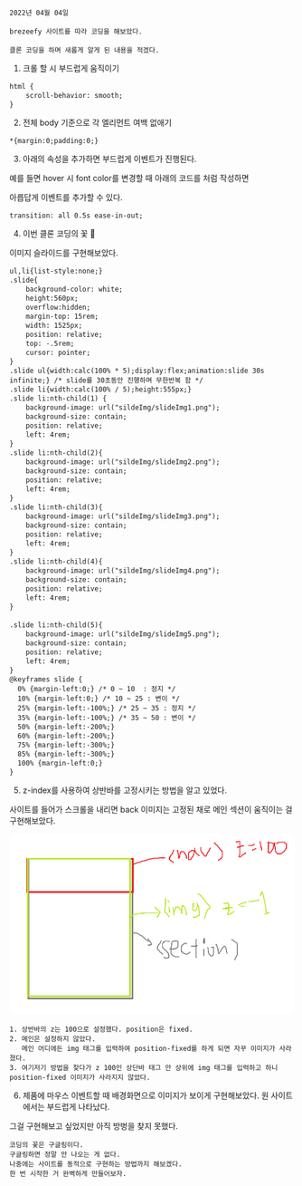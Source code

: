 ```
2022년 04월 04일

brezeefy 사이트를 따라 코딩을 해보았다.

클론 코딩을 하며 새롭게 알게 된 내용을 적겠다.
```

1. 크롤 할 시 부드럽게 움직이기
```
html {
    scroll-behavior: smooth;
}

```

2. 전체 body 기준으로 각 엘리먼트 여백 없애기
```
*{margin:0;padding:0;}
```

3. 아래의 속성을 추가하면 부드럽게 이벤트가 진행된다.



예를 들면 hover 시 font color를 변경할 때 아래의 코드를 처럼 작성하면



아릅답게 이벤트를 추가할 수 있다.
```
transition: all 0.5s ease-in-out;
```


4. 이번 클론 코딩의 꽃 🌺



이미지 슬라이드를 구현해보았다.
```
ul,li{list-style:none;}
.slide{
    background-color: white;
    height:560px;
    overflow:hidden;
    margin-top: 15rem;
    width: 1525px;
    position: relative;
    top: -.5rem;
    cursor: pointer;
}
.slide ul{width:calc(100% * 5);display:flex;animation:slide 30s infinite;} /* slide를 30초동안 진행하며 무한반복 함 */
.slide li{width:calc(100% / 5);height:555px;}
.slide li:nth-child(1) {
    background-image: url("sildeImg/slideImg1.png");
    background-size: contain;
    position: relative;
    left: 4rem;
}
.slide li:nth-child(2){
    background-image: url("sildeImg/slideImg2.png");
    background-size: contain;
    position: relative;
    left: 4rem;
}
.slide li:nth-child(3){
    background-image: url("sildeImg/slideImg3.png");
    background-size: contain;
    position: relative;
    left: 4rem;
}
.slide li:nth-child(4){
    background-image: url("sildeImg/slideImg4.png");
    background-size: contain;
    position: relative;
    left: 4rem;
}

.slide li:nth-child(5){
    background-image: url("sildeImg/slideImg5.png");
    background-size: contain;
    position: relative;
    left: 4rem;
}
@keyframes slide {
  0% {margin-left:0;} /* 0 ~ 10  : 정지 */
  10% {margin-left:0;} /* 10 ~ 25 : 변이 */
  25% {margin-left:-100%;} /* 25 ~ 35 : 정지 */
  35% {margin-left:-100%;} /* 35 ~ 50 : 변이 */
  50% {margin-left:-200%;}
  60% {margin-left:-200%;}
  75% {margin-left:-300%;}
  85% {margin-left:-300%;}
  100% {margin-left:0;}
}
```

5. z-index를 사용하여 상반바를 고정시키는 방법을 알고 있었다.



사이트를 들어가 스크롤을 내리면 back 이미지는 고정된 채로 메인 섹션이 움직이는 걸 구현해보았다.



![Alt text](commit22_4_4.png)
```
1. 상반바의 z는 100으로 설정했다. position은 fixed.
2. 메인은 설정하지 않았다.
   메인 어디에든 img 태그를 입력하여 position-fixed를 하게 되면 자꾸 이미지가 사라졌다.
3. 여기저기 방법을 찾다가 z 100인 상단바 태그 안 상위에 img 태그를 입력하고 하니 position-fixed 이미지가 사라지지 않았다.
```

6. 제품에 마우스 이벤트할 때 배경화면으로 이미지가 보이게 구현해보았다. 원 사이트에서는 부드럽게 나타났다.



그걸 구현해보고 싶었지만 아직 방벙을 찾지 못했다.



```
코딩의 꽃은 구글링이다.
구글링하면 정말 안 나오는 게 없다.
나중에는 사이트를 동적으로 구현하는 방법까지 해보겠다.
한 번 시작한 거 완벽하게 만들어보자.
```

